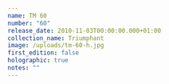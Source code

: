 ```yaml
---
name: TM 60
number: "60"
release_date: 2010-11-03T00:00:00.000+01:00
collection_name: Triumphant
image: /uploads/tm-60-h.jpg
first_edition: false
holographic: true
notes: ""
---
```

